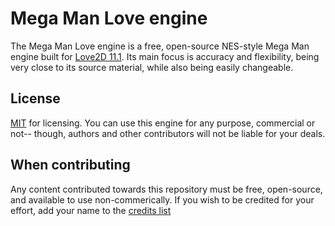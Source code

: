 # Mega Man Love engine
The Mega Man Love engine is a free, open-source NES-style Mega Man engine built for [Love2D 11.1](love2d.org). Its main focus is accuracy and flexibility, being very close to its source material, while also being easily changeable.

## License
[MIT](./LICENSE) for licensing. You can use this engine for any purpose, commercial or not-- though, authors and other contributors will not be liable for your deals.

## When contributing
Any content contributed towards this repository must be free, open-source, and available to use non-commerically. If you wish to be credited for your effort, add your name to the [credits list](./CREDITS.md)
